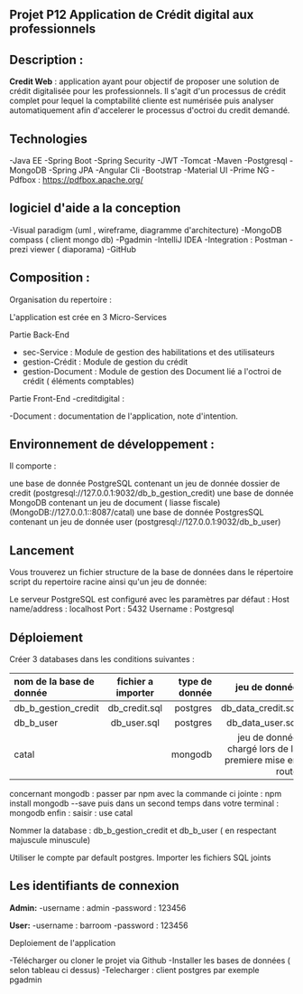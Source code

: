 Projet P12 Application de Crédit digital aux professionnels
-------------------

Description : 
-------------------
**Credit Web** : application ayant pour objectif de proposer une solution de crédit digitalisée pour les professionnels.
Il s'agit d'un processus de crédit complet pour lequel la comptabilité cliente est numérisée puis analyser automatiquement afin 
d'accelerer le processus d'octroi du credit demandé.


Technologies
-------------------

-Java EE
-Spring Boot
-Spring Security
-JWT 
-Tomcat 
-Maven
-Postgresql
-MongoDB
-Spring JPA
-Angular Cli
-Bootstrap
-Material UI
-Prime NG
-Pdfbox : https://pdfbox.apache.org/


logiciel d'aide a la conception 
-------------------
-Visual paradigm (uml , wireframe, diagramme d'architecture)
-MongoDB compass ( client mongo db)
-Pgadmin
-IntelliJ IDEA
-Integration : Postman
-prezi viewer ( diaporama)
-GitHub


Composition : 
-------------------
Organisation du repertoire :

L'application est crée en 3 Micro-Services

Partie Back-End
- sec-Service : Module de gestion des habilitations et des utilisateurs 
- gestion-Crédit : Module de gestion du crédit 
- gestion-Document : Module de gestion des Document lié a l'octroi de crédit ( éléments comptables)

Partie Front-End
-creditdigital : 

-Document : documentation de l'application, note d'intention.


Environnement de développement :
-------------------


Il comporte :

une base de donnée PostgreSQL contenant un jeu de donnée dossier de credit (postgresql://127.0.0.1:9032/db_b_gestion_credit)
une base de donnée MongoDB contenant un jeu de document ( liasse fiscale) (MongoDB://127.0.0.1::8087/catal)
une base de donnée PostgresSQL contenant un jeu de donnée user (postgresql://127.0.0.1:9032/db_b_user)


Lancement
-------------------

Vous trouverez un fichier structure de la base de données dans le répertoire script du repertoire racine  ainsi qu'un jeu de donnée:

Le serveur PostgreSQL est configuré avec les paramètres par défaut : Host name/address : localhost Port : 5432 Username : Postgresql 

Déploiement
-------------------

Créer 3 databases dans les conditions suivantes  :

| nom de la base de donnée       |     fichier a importer      |        type de donnée | jeu de donnée |
| :------------ | :-------------: | -------------: |-------------: |
| db_b_gestion_credit       |     db_credit.sql     |        postgres |db_data_credit.sql|
| db_b_user     |   db_user.sql    |      postgres | db_data_user.sql
| catal        |           |         mongodb | jeu de donnée chargé lors de la premiere mise en route |


concernant mongodb : passer par npm avec la commande ci jointe : npm install mongodb --save 
puis dans un second temps dans votre terminal : mongodb 
enfin : saisir : use catal

Nommer la database : db_b_gestion_credit et  db_b_user ( en respectant majuscule minuscule)

Utiliser le compte par default postgres. Importer les fichiers SQL joints


Les identifiants de connexion
-------------------

**Admin:** 
-username : admin
-password : 123456

**User:**
-username : barroom
-password : 123456

Deploiement de l'application 

-Télécharger ou cloner le projet via Github
-Installer les bases de données ( selon tableau ci dessus)
-Telecharger : client postgres par exemple pgadmin 


